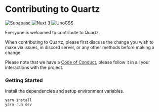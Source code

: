 # Contributing to Quartz

[![Supabase](https://img.shields.io/badge/Supabase-3FCF8E.svg?style=for-the-badge&logo=Supabase&logoColor=white)](https://supabase.com)
[![Nuxt 3](https://img.shields.io/badge/Nuxt.js-00DC82.svg?style=for-the-badge&logo=nuxtdotjs&logoColor=white)](https://nuxt.com)
[![UnoCSS](https://img.shields.io/badge/UnoCSS-333333.svg?style=for-the-badge&logo=UnoCSS&logoColor=white)](https://unocss.dev)

Everyone is welcomed to contribute to Quartz.

When contributing to Quartz, please first discuss the change you wish to make via issues,
in discord server, or any other methods before making a change.

Please note that we have a [Code of Conduct](CODE_OF_CONDUCT.md), please follow it in all your interactions with the project.

### Getting Started

Install the dependencies and setup environment variables.

```
yarn install
yarn run dev
```
